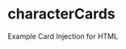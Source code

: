 # characterCards

Example Card Injection for HTML
  <div class="mainContent" id="mainContent">
    <article class="card">
      <h3 class="cardName"></h3>
      <section class="cardText">
      </section>
      <div class="cardDelete">
      </div>
    </article>
  </div>
